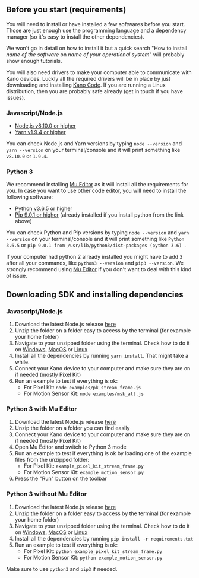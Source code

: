 ## Before you start (requirements)

You will need to install or have installed a few softwares before you start. Those are just enough use the programming language and a dependency manager (so it's easy to install the other dependencies).

We won't go in detail on how to install it but a quick search "How to install *name of the software* on *name of your operational system*" will probably show enough tutorials.

You will also need drivers to make your computer able to communicate with Kano devices. Luckly all the required drivers will be in place by just downloading and installing [Kano Code](https://kano.me/app). If you are running a Linux distribution, then you are probably safe already (get in touch if you have issues).

### Javascript/Node.js

- [Node.js v8.10.0 or higher](https://nodejs.org/en/download/)
- [Yarn v1.9.4 or higher](https://yarnpkg.com/en/docs/install)

You can check Node.js and Yarn versions by typing `node --version` and `yarn --version` on your terminal/console and it will print something like `v8.10.0` or `1.9.4`.

### Python 3

We recommend installing [Mu Editor](https://codewith.mu/) as it will install all the requirements for you. In case you want to use other code editor, you will need to install the following software:

- [Python v3.6.5 or higher](https://www.python.org/downloads/release/python-370/)
- [Pip 9.0.1 or higher](https://pip.pypa.io/en/stable/installing/) (already installed if you install python from the link above)

You can check Python and Pip versions by typing `node --version` and `yarn --version` on your terminal/console and it will print something like `Python 3.6.5` or `pip 9.0.1 from /usr/lib/python3/dist-packages (python 3.6)
`.

If your computer had python 2 already installed you might have to add `3` after all your commands, like `python3 --version` and `pip3 --version`. We strongly recommend using [Mu Editor](https://codewith.mu/) if you don't want to deal with this kind of issue.

## Downloading SDK and installing dependencies 

### Javascript/Node.js

1. Download the latest Node.js release [here](https://github.com/KanoComputing/community-sdk/releases)
1. Unzip the folder on a folder easy to access by the terminal (for example your home folder)
1. Navigate to your unzipped folder using the terminal. Check how to do it on [Windows](https://www.watchingthenet.com/how-to-navigate-through-folders-when-using-windows-command-prompt.html), [MacOS](https://www.macworld.com/article/2042378/master-the-command-line-navigating-files-and-folders.html) or [Linux](https://www.digitalocean.com/community/tutorials/basic-linux-navigation-and-file-management)
1. Install all the dependencies by running `yarn install`. That might take a while.
1. Connect your Kano device to your computer and make sure they are on if needed (mostly Pixel Kit)
1. Run an example to test if everything is ok:
    - For Pixel Kit: `node examples/pk_stream_frame.js`
    - For Motion Sensor Kit: `node examples/msk_all.js`

### Python 3 with Mu Editor

1. Download the latest Node.js release [here](https://github.com/KanoComputing/community-sdk/releases)
1. Unzip the folder on a folder you can find easily
1. Connect your Kano device to your computer and make sure they are on if needed (mostly Pixel Kit)
1. Open Mu Editor and switch to Python 3 mode
1. Run an example to test if everything is ok by loading one of the example files from the unzipped folder:
    - For Pixel Kit: `example_pixel_kit_stream_frame.py`
    - For Motion Sensor Kit: `example_motion_sensor.py`
1. Press the "Run" button on the toolbar

### Python 3 without Mu Editor

1. Download the latest Node.js release [here](https://github.com/KanoComputing/community-sdk/releases)
1. Unzip the folder on a folder easy to access by the terminal (for example your home folder)
1. Navigate to your unzipped folder using the terminal. Check how to do it on [Windows](https://www.watchingthenet.com/how-to-navigate-through-folders-when-using-windows-command-prompt.html), [MacOS](https://www.macworld.com/article/2042378/master-the-command-line-navigating-files-and-folders.html) or [Linux](https://www.digitalocean.com/community/tutorials/basic-linux-navigation-and-file-management)
1. Install all the dependencies by running `pip install -r requirements.txt`
1. Run an example to test if everything is ok:
    - For Pixel Kit: `python example_pixel_kit_stream_frame.py`
    - For Motion Sensor Kit: `python example_motion_sensor.py`

Make sure to use `python3` and `pip3` if needed.